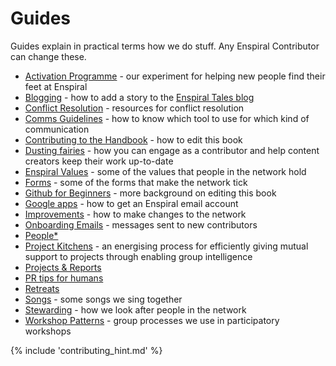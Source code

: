 # Guides

Guides explain in practical terms how we do stuff. Any Enspiral Contributor can change these.

* [Activation Programme](guides/activation-programme.md) - our experiment for helping new people find their feet at Enspiral
* [Blogging](guides/blogging.md) - how to add a story to the [Enspiral Tales blog](http://medium.com/enspiral-tales)
* [Conflict Resolution](guides/conflict-resolution.md) - resources for conflict resolution
* [Comms Guidelines](guides/comms_guidelines.md) - how to know which tool to use for which kind of communication
* [Contributing to the Handbook](guides/contributing.md) - how to edit this book
* [Dusting fairies](working-groups/dusting-fairies.md) - how you can engage as a contributor and help content creators keep their work up-to-date
* [Enspiral Values](guides/values.md) - some of the values that people in the network hold
* [Forms](guides/forms.md) - some of the forms that make the network tick
* [Github for Beginners](guides/github_for_beginners.md) - more background on editing this book
* [Google apps](guides/google_apps.md) - how to get an Enspiral email account
* [Improvements](guides/improvements.md) - how to make changes to the network
* [Onboarding Emails](guides/onboarding-info.md) - messages sent to new contributors
* [People\*](guides/people.md)
* [Project Kitchens](guides/project_kitchen.md) - an energising process for efficiently giving mutual support to projects through enabling group intelligence
* [Projects & Reports](guides/projects_reports.md)
* [PR tips for humans](guides/press.md)
* [Retreats](guides/retreats.md)
* [Songs](guides/songs.md) - some songs we sing together
* [Stewarding](guides/stewarding.md) - how we look after people in the network
* [Workshop Patterns](guides/workshop_patterns.md) - group processes we use in participatory workshops

{% include 'contributing_hint.md' %}
